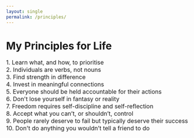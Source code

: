 ```yaml
---
layout: single
permalink: /principles/
---
```

<h1>My Principles for Life</h1>
<p style="font-size: 16px;">
1. Learn what, and how, to prioritise <br>
2. Individuals are verbs, not nouns <br>
3. Find strength in difference <br>
4. Invest in meaningful connections <br>
5. Everyone should be held accountable for their actions <br>
6. Don't lose yourself in fantasy or reality <br>
7. Freedom requires self-discipline and self-reflection <br> 
8. Accept what you can’t, or shouldn’t, control <br>
9. People rarely deserve to fail but typically deserve their success <br>
10. Don't do anything you wouldn’t tell a friend to do 



